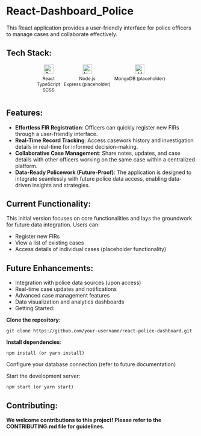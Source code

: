 # React-Dashboard_Police

This React application provides a user-friendly interface for police officers to manage cases and collaborate effectively.

## Tech Stack:

<div style="text-align: center; display: flex; justify-content: center; gap: 10px;">
  <div style="display: flex; flex-direction: column; align-items: center;">
    <img src="https://img.shields.io/static/v1?message=React&logo=react&label=&color=61DAFB&logoColor=white&labelColor=&style=for-the-badge" height="25" alt="React logo" />
    <p style="font-size: 12px; margin-top: 5px;">React<br />TypeScript<br />SCSS</p>
  </div>

  <div style="display: flex; flex-direction: column; align-items: center;">
    <img src="https://img.shields.io/static/v1?message=Node.js&logo=node.js&label=&color=333333&logoColor=white&labelColor=&style=for-the-badge" height="25" alt="Node.js logo" />
    <p style="font-size: 12px; margin-top: 5px;">Node.js<br />Express (placeholder)</p>
  </div>

  <div style="display: flex; flex-direction: column; align-items: center;">
    <img src="https://img.shields.io/static/v1?message=MongoDB&logo=mongodb&label=&color=4EA94B&logoColor=white&labelColor=&style=for-the-badge" height="25" alt="MongoDB logo" />
    <p style="font-size: 12px; margin-top: 5px;">MongoDB (placeholder)</p>
  </div>
</div>


## Features:

- **Effortless FIR Registration**: Officers can quickly register new FIRs through a user-friendly interface.
- **Real-Time Record Tracking**: Access casework history and investigation details in real-time for informed decision-making.
- **Collaborative Case Management**: Share notes, updates, and case details with other officers working on the same case within a centralized platform.
- **Data-Ready Policework (Future-Proof)**: The application is designed to integrate seamlessly with future police data access, enabling data-driven insights and strategies.

## Current Functionality:

This initial version focuses on core functionalities and lays the groundwork for future data integration. Users can:

- Register new FIRs
- View a list of existing cases
- Access details of individual cases (placeholder functionality)

  
## Future Enhancements:

- Integration with police data sources (upon access)
- Real-time case updates and notifications
- Advanced case management features
- Data visualization and analytics dashboards
- Getting Started:

**Clone the repository**: 
```
git clone https://github.com/your-username/react-police-dashboard.git
```

**Install dependencies**: 
```
npm install (or yarn install)
```

Configure your database connection (refer to future documentation)

Start the development server:
```
npm start (or yarn start)
```

## Contributing:

**We welcome contributions to this project! Please refer to the CONTRIBUTING.md file for guidelines.**
